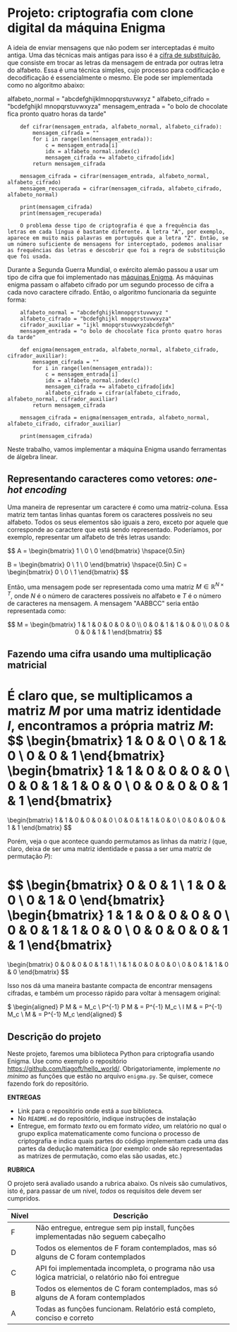 

# Projeto: criptografia com clone digital da máquina Enigma

A ideia de enviar mensagens que não podem ser interceptadas é muito antiga. Uma das técnicas mais antigas para isso é a [cifra de substituição](https://pt.wikipedia.org/wiki/Cifra_de_substitui%C3%A7%C3%A3o), que consiste em trocar as letras da mensagem de entrada por outras letra do alfabeto. Essa é uma técnica simples, cujo processo para codificação e decodificação é essencialmente o mesmo. Ele pode ser implementada como no algoritmo abaixo:

alfabeto_normal = "abcdefghijklmnopqrstuvwxyz "
        alfabeto_cifrado = "bcdefghijkl mnopqrstuvwxyza"
        mensagem_entrada = "o bolo de chocolate fica pronto quatro horas da tarde"

        def cifrar(mensagem_entrada, alfabeto_normal, alfabeto_cifrado):
            mensagem_cifrada = ""
            for i in range(len(mensagem_entrada)):
                c = mensagem_entrada[i]
                idx = alfabeto_normal.index(c)
                mensagem_cifrada += alfabeto_cifrado[idx]
            return mensagem_cifrada

        mensagem_cifrada = cifrar(mensagem_entrada, alfabeto_normal, alfabeto_cifrado)
        mensagem_recuperada = cifrar(mensagem_cifrada, alfabeto_cifrado, alfabeto_normal)

        print(mensagem_cifrada)
        print(mensagem_recuperada)

        O problema desse tipo de criptografia é que a frequência das letras em cada língua é bastante diferente. A letra "A", por exemplo, aparece em muito mais palavras em português que a letra "Z". Então, se um número suficiente de mensagens for interceptado, podemos analisar as frequências das letras e descobrir que foi a regra de substituição que foi usada.

Durante a Segunda Guerra Mundial, o exército alemão passou a usar um tipo de cifra que foi implementado nas [máquinas Enigma](https://pt.wikipedia.org/wiki/Enigma_(m%C3%A1quina)). As máquinas enigma passam o alfabeto cifrado por um segundo processo de cifra a cada novo caractere cifrado. Então, o algoritmo funcionaria da seguinte forma:

        alfabeto_normal = "abcdefghijklmnopqrstuvwxyz "
        alfabeto_cifrado = "bcdefghijkl mnopqrstuvwxyza"
        cifrador_auxiliar = "ijkl mnopqrstuvwxyzabcdefgh"
        mensagem_entrada = "o bolo de chocolate fica pronto quatro horas da tarde"

        def enigma(mensagem_entrada, alfabeto_normal, alfabeto_cifrado, cifrador_auxiliar):
            mensagem_cifrada = ""
            for i in range(len(mensagem_entrada)):
                c = mensagem_entrada[i]
                idx = alfabeto_normal.index(c)
                mensagem_cifrada += alfabeto_cifrado[idx]
                alfabeto_cifrado = cifrar(alfabeto_cifrado, alfabeto_normal, cifrador_auxiliar)
            return mensagem_cifrada

        mensagem_cifrada = enigma(mensagem_entrada, alfabeto_normal, alfabeto_cifrado, cifrador_auxiliar)

        print(mensagem_cifrada)
        
Neste trabalho, vamos implementar a máquina Enigma usando ferramentas de álgebra linear.

## Representando caracteres como vetores: *one-hot encoding*

Uma maneira de representar um caractere é como uma matriz-coluna. Essa matriz tem tantas linhas quantas forem os caracteres possíveis no seu alfabeto. Todos os seus elementos são iguais a zero, exceto por aquele que corresponde ao caractere que está sendo representado. Poderíamos, por exemplo, representar um alfabeto de três letras usando:


$$
A =
\begin{bmatrix}
    1 \\
    0 \\
    0
\end{bmatrix}
\hspace{0.5in}

B =
\begin{bmatrix}
    0 \\
    1 \\
    0
\end{bmatrix}
\hspace{0.5in}
C =
\begin{bmatrix}
    0 \\
    0 \\
    1
\end{bmatrix}
$$

Então, uma mensagem pode ser representada como uma matriz $M \in \mathbb{R}^{N \times T}$, onde $N$ é o número de caracteres possíveis no alfabeto e $T$ é o número de caracteres na mensagem. A mensagem "AABBCC" seria então representada como:

$$
M = 
\begin{bmatrix}
    1 &  1 & 0 & 0 & 0 & 0 \\
    0 &  0 & 1 & 1 & 0 & 0 \\
    0 &  0 & 0 & 0 & 1 & 1 
\end{bmatrix}
$$

## Fazendo uma cifra usando uma multiplicação matricial
É claro que, se multiplicamos a matriz $M$ por uma matriz identidade $I$, encontramos a própria matriz $M$:
$$
\begin{bmatrix}
1 & 0 & 0 \\
0 & 1 & 0 \\
0 & 0 & 1
\end{bmatrix}
\begin{bmatrix}
    1 &  1 & 0 & 0 & 0 & 0 \\
    0 &  0 & 1 & 1 & 0 & 0 \\
    0 &  0 & 0 & 0 & 1 & 1 
\end{bmatrix}
= 
\begin{bmatrix}
    1 &  1 & 0 & 0 & 0 & 0 \\
    0 &  0 & 1 & 1 & 0 & 0 \\
    0 &  0 & 0 & 0 & 1 & 1 
\end{bmatrix}
$$

Porém, veja o que acontece quando permutamos as linhas da matriz $I$ (que, claro, deixa de ser uma matriz identidade e passa a ser uma matriz de permutação $P$):

$$
\begin{bmatrix}
0 & 0 & 1 \\
1 & 0 & 0 \\
0 & 1 & 0 
\end{bmatrix}
\begin{bmatrix}
    1 &  1 & 0 & 0 & 0 & 0 \\
    0 &  0 & 1 & 1 & 0 & 0 \\
    0 &  0 & 0 & 0 & 1 & 1 
\end{bmatrix}
= 
\begin{bmatrix}
    0 &  0 & 0 & 0 & 1 & 1 \\
    1 &  1 & 0 & 0 & 0 & 0 \\
    0 &  0 & 1 & 1 & 0 & 0 
\end{bmatrix}
$$

Isso nos dá uma maneira bastante compacta de encontrar mensagens cifradas, e também um processo rápido para voltar à mensagem original:

$
\begin{aligned}
P M & = M_c \\
P^{-1} P M & = P^{-1} M_c \\
I M & = P^{-1} M_c \\
M & = P^{-1} M_c
\end{aligned}
$


## Descrição do projeto
Neste projeto, faremos uma biblioteca Python para criptografia usando Enigma. Use como exemplo o repositório https://github.com/tiagoft/hello_world/. Obrigatoriamente, implemente *no mínimo* as funções que estão no arquivo `enigma.py`. Se quiser, comece fazendo fork do repositório.


**ENTREGAS**
* Link para o repositório onde está a *sua* biblioteca.
* No `README.md` do repositório, indique instruções de instalação
* Entregue, em formato *texto* ou em formato *vídeo*, um relatório no qual o grupo explica matematicamente como funciona o processo de criptografia e indica quais partes do código implementam cada uma das partes da dedução matemática (por exemplo: onde são representadas as matrizes de permutação, como elas são usadas, etc.)

**RUBRICA**

O projeto será avaliado usando a rubrica abaixo. Os níveis são cumulativos, isto é, para passar de um nível, *todos* os requisitos dele devem ser cumpridos. 

| Nível | Descrição | 
| --- | --- | 
| F | Não entregue, entregue sem pip install, funções implementadas não seguem cabeçalho |
| D | Todos os elementos de F foram contemplados, mas só alguns de C foram contemplados |
| C | API foi implementada incompleta, o programa não usa lógica matricial, o relatório não foi entregue |
| B | Todos os elementos de C foram contemplados, mas só alguns de A foram contemplados | 
| A | Todas as funções funcionam. Relatório está completo, conciso e correto |
